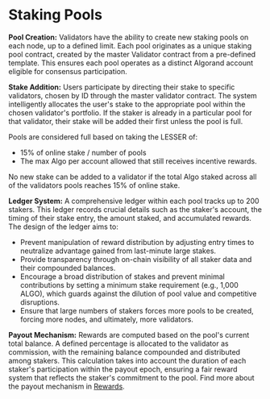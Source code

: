 # Staking Pools

**Pool Creation:** Validators have the ability to create new staking pools on each node, up to a defined limit. Each pool originates as a unique staking pool contract, created by the master Validator contract from a pre-defined template. This ensures each pool operates as a distinct Algorand account eligible for consensus participation.

**Stake Addition:** Users participate by directing their stake to specific validators, chosen by ID through the master validator contract. The system intelligently allocates the user's stake to the appropriate pool within the chosen validator's portfolio.  If the staker is already in a particular pool for that validator, their stake will be added their first unless the pool is full.

Pools are considered full based on taking the LESSER of:

* 15% of online stake / number of pools
* The max Algo per account allowed that still receives incentive rewards.

No new stake can be added to a validator if the total Algo staked across all of the validators pools reaches 15% of online stake.

**Ledger System:** A comprehensive ledger within each pool tracks up to 200 stakers. This ledger records crucial details such as the staker's account, the timing of their stake entry, the amount staked, and accumulated rewards. The design of the ledger aims to:

* Prevent manipulation of reward distribution by adjusting entry times to neutralize advantage gained from last-minute large stakes.
* Provide transparency through on-chain visibility of all staker data and their compounded balances.
* Encourage a broad distribution of stakes and prevent minimal contributions by setting a minimum stake requirement (e.g., 1,000 ALGO), which guards against the dilution of pool value and competitive disruptions.
* Ensure that large numbers of stakers forces more pools to be created, forcing more nodes, and ultimately, more validators.

**Payout Mechanism:** Rewards are computed based on the pool's current total balance. A defined percentage is allocated to the validator as commission, with the remaining balance compounded and distributed among stakers. This calculation takes into account the duration of each staker's participation within the payout epoch, ensuring a fair reward system that reflects the staker's commitment to the pool. Find more about the payout mechanism in [Rewards](rewards.md).
